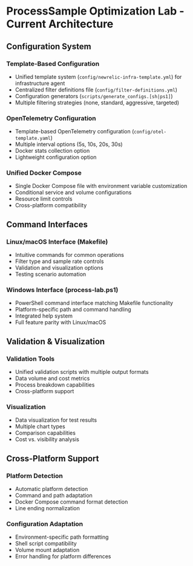 # ProcessSample Optimization Lab - Current Architecture

## Configuration System

### Template-Based Configuration
- Unified template system (`config/newrelic-infra-template.yml`) for infrastructure agent
- Centralized filter definitions file (`config/filter-definitions.yml`)
- Configuration generators (`scripts/generate_configs.[sh|ps1]`)
- Multiple filtering strategies (none, standard, aggressive, targeted)

### OpenTelemetry Configuration
- Template-based OpenTelemetry configuration (`config/otel-template.yaml`)
- Multiple interval options (5s, 10s, 20s, 30s)
- Docker stats collection option
- Lightweight configuration option

### Unified Docker Compose
- Single Docker Compose file with environment variable customization
- Conditional service and volume configurations
- Resource limit controls
- Cross-platform compatibility

## Command Interfaces

### Linux/macOS Interface (Makefile)
- Intuitive commands for common operations
- Filter type and sample rate controls
- Validation and visualization options
- Testing scenario automation

### Windows Interface (process-lab.ps1)
- PowerShell command interface matching Makefile functionality
- Platform-specific path and command handling
- Integrated help system
- Full feature parity with Linux/macOS

## Validation & Visualization

### Validation Tools
- Unified validation scripts with multiple output formats
- Data volume and cost metrics
- Process breakdown capabilities
- Cross-platform support

### Visualization
- Data visualization for test results
- Multiple chart types
- Comparison capabilities
- Cost vs. visibility analysis

## Cross-Platform Support

### Platform Detection
- Automatic platform detection
- Command and path adaptation
- Docker Compose command format detection
- Line ending normalization

### Configuration Adaptation
- Environment-specific path formatting
- Shell script compatibility
- Volume mount adaptation
- Error handling for platform differences
